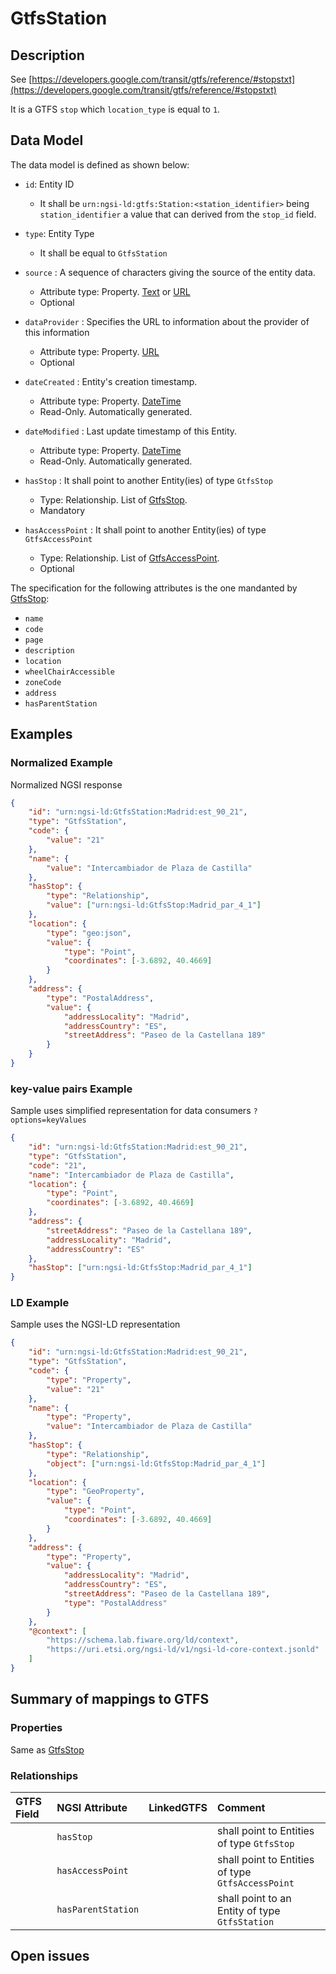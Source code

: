 # GtfsStation

## Description

See
[https://developers.google.com/transit/gtfs/reference/#stopstxt](https://developers.google.com/transit/gtfs/reference/#stopstxt)

It is a GTFS `stop` which `location_type` is equal to `1`.

## Data Model

The data model is defined as shown below:

-   `id`: Entity ID

    -   It shall be `urn:ngsi-ld:gtfs:Station:<station_identifier>` being
        `station_identifier` a value that can derived from the `stop_id` field.

-   `type`: Entity Type

    -   It shall be equal to `GtfsStation`

-   `source` : A sequence of characters giving the source of the entity data.

    -   Attribute type: Property. [Text](https://schema.org/Text) or [URL](https://schema.org/URL)
    -   Optional

-   `dataProvider` : Specifies the URL to information about the provider of this
    information

    -   Attribute type: Property. [URL](https://schema.org/URL)
    -   Optional

-   `dateCreated` : Entity's creation timestamp.

    -   Attribute type: Property. [DateTime](https://schema.org/DateTime)
    -   Read-Only. Automatically generated.

-   `dateModified` : Last update timestamp of this Entity.

    -   Attribute type: Property. [DateTime](https://schema.org/DateTime)
    -   Read-Only. Automatically generated.

-   `hasStop` : It shall point to another Entity(ies) of type `GtfsStop`

    -   Type: Relationship. List of [GtfsStop](../../GtfsStop/doc/spec.md).
    -   Mandatory

-   `hasAccessPoint` : It shall point to another Entity(ies) of type
    `GtfsAccessPoint`
    -   Type: Relationship. List of
        [GtfsAccessPoint](../../GtfsAccessPoint/doc/spec.md).
    -   Optional

The specification for the following attributes is the one mandanted by
[GtfsStop](../../GtfsStop/doc/spec.md):

-   `name`
-   `code`
-   `page`
-   `description`
-   `location`
-   `wheelChairAccessible`
-   `zoneCode`
-   `address`
-   `hasParentStation`

## Examples

### Normalized Example

Normalized NGSI response

```json
{
    "id": "urn:ngsi-ld:GtfsStation:Madrid:est_90_21",
    "type": "GtfsStation",
    "code": {
        "value": "21"
    },
    "name": {
        "value": "Intercambiador de Plaza de Castilla"
    },
    "hasStop": {
        "type": "Relationship",
        "value": ["urn:ngsi-ld:GtfsStop:Madrid_par_4_1"]
    },
    "location": {
        "type": "geo:json",
        "value": {
            "type": "Point",
            "coordinates": [-3.6892, 40.4669]
        }
    },
    "address": {
        "type": "PostalAddress",
        "value": {
            "addressLocality": "Madrid",
            "addressCountry": "ES",
            "streetAddress": "Paseo de la Castellana 189"
        }
    }
}
```

### key-value pairs Example

Sample uses simplified representation for data consumers `?options=keyValues`

```json
{
    "id": "urn:ngsi-ld:GtfsStation:Madrid:est_90_21",
    "type": "GtfsStation",
    "code": "21",
    "name": "Intercambiador de Plaza de Castilla",
    "location": {
        "type": "Point",
        "coordinates": [-3.6892, 40.4669]
    },
    "address": {
        "streetAddress": "Paseo de la Castellana 189",
        "addressLocality": "Madrid",
        "addressCountry": "ES"
    },
    "hasStop": ["urn:ngsi-ld:GtfsStop:Madrid_par_4_1"]
}
```

### LD Example

Sample uses the NGSI-LD representation

```json
{
    "id": "urn:ngsi-ld:GtfsStation:Madrid:est_90_21",
    "type": "GtfsStation",
    "code": {
        "type": "Property",
        "value": "21"
    },
    "name": {
        "type": "Property",
        "value": "Intercambiador de Plaza de Castilla"
    },
    "hasStop": {
        "type": "Relationship",
        "object": ["urn:ngsi-ld:GtfsStop:Madrid_par_4_1"]
    },
    "location": {
        "type": "GeoProperty",
        "value": {
            "type": "Point",
            "coordinates": [-3.6892, 40.4669]
        }
    },
    "address": {
        "type": "Property",
        "value": {
            "addressLocality": "Madrid",
            "addressCountry": "ES",
            "streetAddress": "Paseo de la Castellana 189",
            "type": "PostalAddress"
        }
    },
    "@context": [
        "https://schema.lab.fiware.org/ld/context",
        "https://uri.etsi.org/ngsi-ld/v1/ngsi-ld-core-context.jsonld"
    ]
}
```

## Summary of mappings to GTFS

### Properties

Same as [GtfsStop](../../GtfsStop/doc/spec.md)

### Relationships

| GTFS Field | NGSI Attribute     | LinkedGTFS | Comment                                           |
| :--------- | :----------------- | :--------- | :------------------------------------------------ |
|            | `hasStop`          |            | shall point to Entities of type `GtfsStop`        |
|            | `hasAccessPoint`   |            | shall point to Entities of type `GtfsAccessPoint` |
|            | `hasParentStation` |            | shall point to an Entity of type `GtfsStation`    |

## Open issues
